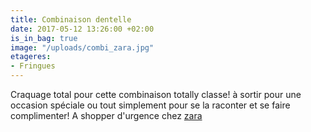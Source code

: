 ```yaml
---
title: Combinaison dentelle
date: 2017-05-12 13:26:00 +02:00
is_in_bag: true
image: "/uploads/combi_zara.jpg"
etageres:
- Fringues
---
```


Craquage total pour cette combinaison totally classe! à sortir pour une occasion spéciale ou tout simplement pour se la raconter et se faire complimenter! A shopper d'urgence chez [zara](https://www.zara.com/fr/fr/femme/combinaisons/combinaison-en-dentelle-assortie-c399001p4298230.html)